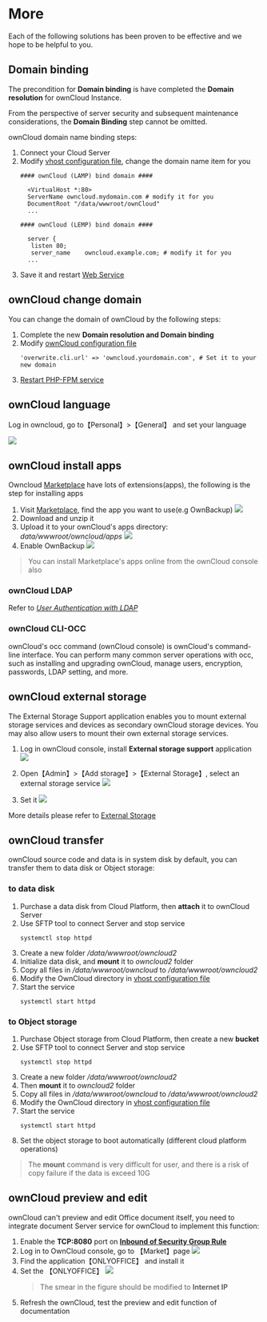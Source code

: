 # More

Each of the following solutions has been proven to be effective and we hope to be helpful to you.

## Domain binding

The precondition for **Domain binding** is have completed the **Domain resolution** for ownCloud Instance.

From the perspective of server security and subsequent maintenance considerations, the **Domain Binding** step cannot be omitted.

ownCloud domain name binding steps:

1. Connect your Cloud Server
2. Modify [vhost configuration file](/stack-components.md#apache), change the domain name item for you
   ```text
   #### ownCloud (LAMP) bind domain #### 

     <VirtualHost *:80>
     ServerName owncloud.mydomain.com # modify it for you
     DocumentRoot "/data/wwwroot/ownCloud"
     ...
     
   #### ownCloud (LEMP) bind domain #### 

     server {
      listen 80;
      server_name    owncloud.example.com; # modify it for you
     ...

   ```
3. Save it and restart [Web Service](/admin-services.md#apache)


## ownCloud change domain

You can change the domain of ownCloud by the following steps:

1. Complete the new **Domain resolution and Domain binding**
2. Modify [ownCloud configuration file](/stack-components.html#owncloud)
   ```
   'overwrite.cli.url' => 'owncloud.yourdomain.com', # Set it to your new domain
   ```
3. [Restart PHP-FPM service](/admin-services.html#php-fpm)

## ownCloud language

Log in owncloud, go to【Personal】>【General】 and set your language

![](https://libs.websoft9.com/Websoft9/DocsPicture/zh/owncloud/owncloud-zh-websoft9.png)

## ownCloud install apps

Owncloud [Marketplace](https://marketplace.owncloud.com/) have lots of extensions(apps), the following is the step for installing apps

1. Visit [Marketplace](https://marketplace.owncloud.com/), find the app you want to use(e.g OwnBackup)
![](https://libs.websoft9.com/Websoft9/DocsPicture/en/owncloud/owncloud-searchapps-websoft9.jpg)
2. Download and unzip it
3. Upload it to your ownCloud's apps directory: *data/wwwroot/owncloud/apps*
   ![](https://libs.websoft9.com/Websoft9/DocsPicture/en/owncloud/owncloud-ftp-websoft9.png)
4. Enable OwnBackup
   ![](https://libs.websoft9.com/Websoft9/DocsPicture/en/owncloud/owncloud-enableapps-websoft9.png)

> You can install Marketplace's apps online from the ownCloud console also

### ownCloud LDAP

Refer to *[User Authentication with LDAP](https://doc.owncloud.org/server/admin_manual/configuration/user/user_auth_ldap.html)*

### ownCloud CLI-OCC

ownCloud's occ command (ownCloud console) is ownCloud's command-line interface. You can perform many common server operations with occ, such as installing and upgrading ownCloud, manage users, encryption, passwords, LDAP setting, and more.

## ownCloud external storage

The External Storage Support application enables you to mount external storage services and devices as secondary ownCloud storage devices. You may also allow users to mount their own external storage services.

1. Log in ownCloud console, install **External storage support** application
   ![](https://libs.websoft9.com/Websoft9/DocsPicture/en/owncloud/owncloud-enablestorage-websoft9.png)

2. Open【Admin】>【Add storage】>【External Storage】, select an external storage service
   ![](https://libs.websoft9.com/Websoft9/DocsPicture/en/owncloud/owncloud-enablestorage002-websoft9.png)

3. Set it
   ![](https://libs.websoft9.com/Websoft9/DocsPicture/en/owncloud/owncloud-auth_mechanism-websoft9.png)

More details please refer to [External Storage](https://doc.owncloud.org/server/admin_manual/configuration/files/external_storage/index.html)

## ownCloud transfer

ownCloud source code and data is in system disk by default, you can transfer them to data disk or  Object storage:

### to data disk

1. Purchase a data disk from Cloud Platform, then **attach** it to ownCloud Server
2. Use SFTP tool to connect Server and stop service
   ```
   systemctl stop httpd
   ```
3. Create a new folder */data/wwwroot/owncloud2* 
4. Initialize data disk, and **mount** it to *owncloud2* folder
5. Copy all files in */data/wwwroot/owncloud* to */data/wwwroot/owncloud2*  
6. Modify the OwnCloud directory in  [vhost configuration file](/zh/stack-components.html#apache) 
7. Start the service
   ```
   systemctl start httpd
   ```

### to Object storage

1. Purchase Object storage from Cloud Platform, then create a new **bucket**
2. Use SFTP tool to connect Server and stop service
   ```
   systemctl stop httpd
   ```
3. Create a new folder */data/wwwroot/owncloud2* 
4. Then **mount** it to *owncloud2* folder
5. Copy all files in */data/wwwroot/owncloud* to */data/wwwroot/owncloud2*  
6. Modify the OwnCloud directory in  [vhost configuration file](/zh/stack-components.html#apache) 
7. Start the service
   ```
   systemctl start httpd
   ```
8. Set the object storage to boot automatically (different cloud platform operations)

> The **mount** command is very difficult for user, and there is a risk of copy failure if the data is exceed 10G

## ownCloud preview and edit

ownCloud can't preview and edit Office document itself, you need to integrate document Server service for ownCloud to implement this function:

1. Enable the **TCP:8080** port on **[Inbound of Security Group Rule](https://support.websoft9.com/docs/faq/tech-instance.html)**
2. Log in to OwnCloud console, go to 【Market】page
	![](https://libs.websoft9.com/Websoft9/DocsPicture/en/owncloud/owncloud-preview-1-websoft9.png)
3. Find the application【ONLYOFFICE】 and install it
4. Set the 【ONLYOFFICE】
   ![](https://libs.websoft9.com/Websoft9/DocsPicture/en/owncloud/owncloud-preview-2-websoft9.png)
   > The smear in the figure should be modified to **Internet IP**
5. Refresh the ownCloud, test the preview and edit function of documentation